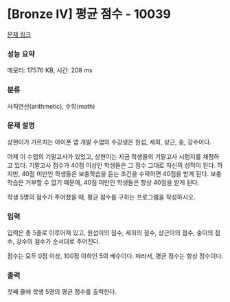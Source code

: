 # [Bronze IV] 평균 점수 - 10039 

[문제 링크](https://www.acmicpc.net/problem/10039) 

### 성능 요약

메모리: 17576 KB, 시간: 208 ms

### 분류

사칙연산(arithmetic), 수학(math)

### 문제 설명

<p>상현이가 가르치는 아이폰 앱 개발 수업의 수강생은 원섭, 세희, 상근, 숭, 강수이다.</p>

<p>어제 이 수업의 기말고사가 있었고, 상현이는 지금 학생들의 기말고사 시험지를 채점하고 있다. 기말고사 점수가 40점 이상인 학생들은 그 점수 그대로 자신의 성적이 된다. 하지만, 40점 미만인 학생들은 보충학습을 듣는 조건을 수락하면 40점을 받게 된다. 보충학습은 거부할 수 없기 때문에, 40점 미만인 학생들은 항상 40점을 받게 된다.</p>

<p>학생 5명의 점수가 주어졌을 때, 평균 점수를 구하는 프로그램을 작성하시오.</p>

### 입력 

 <p>입력은 총 5줄로 이루어져 있고, 원섭이의 점수, 세희의 점수, 상근이의 점수, 숭이의 점수, 강수의 점수가 순서대로 주어진다.</p>

<p>점수는 모두 0점 이상, 100점 이하인 5의 배수이다. 따라서, 평균 점수는 항상 정수이다. </p>

### 출력 

 <p>첫째 줄에 학생 5명의 평균 점수를 출력한다.</p>


